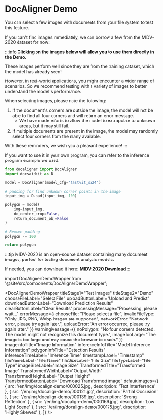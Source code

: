 # DocAligner Demo

You can select a few images with documents from your file system to test this feature.

If you can't find images immediately, we can borrow a few from the MIDV-2020 dataset for now:

:::info
**Clicking on the images below will allow you to use them directly in the Demo.**

These images perform well since they are from the training dataset, which the model has already seen!

However, in real-world applications, you might encounter a wider range of scenarios. So we recommend testing with a variety of images to better understand the model's performance.

When selecting images, please note the following:

1. If the document's corners are outside the image, the model will not be able to find all four corners and will return an error message.
   - We have made efforts to allow the model to extrapolate to unknown areas, but it may still fail.
2. If multiple documents are present in the image, the model may randomly select four corners from the many available.

With these reminders, we wish you a pleasant experience!
:::

If you want to use it in your own program, you can refer to the inference program example we used:

```python title='python demo code'
from docaligner import DocAligner
import docsaidkit as D

model = DocAligner(model_cfg='fastvit_sa24')

# padding for find unknown corner points in the image
input_img = D.pad(input_img, 100)

polygon = model(
    img=input_img,
    do_center_crop=False,
    return_document_obj=False
)

# Remove padding
polygon -= 100

return polygon
```

:::tip
MIDV-2020 is an open-source dataset containing many document images, perfect for testing document analysis models.

If needed, you can download it here: [**MIDV-2020 Download**](http://l3i-share.univ-lr.fr/MIDV2020/midv2020.html)
:::

import DocAlignerDemoWrapper from '@site/src/components/DocAlignerDemoWrapper';

<DocAlignerDemoWrapper
titleStage1="Test Images"
titleStage2="Demo"
chooseFileLabel="Select File"
uploadButtonLabel="Upload and Predict"
downloadButtonLabel="Download Prediction Results"
clearButtonLabel="Clear Results"
processingMessage="Processing, please wait..."
errorMessage={{
    chooseFile: "Please select a file",
    invalidFileType: "Only JPG, PNG, Webp images are supported",
    networkError: "Network error, please try again later.",
    uploadError: "An error occurred, please try again later."
  }}
warningMessage={{
    noPolygon: "No four corners detected. The model might not recognize this document type.",
    imageTooLarge: "The image is too large and may cause the browser to crash."
  }}
imageInfoTitle="Image Information"
inferenceInfoTitle="Model Inference Information"
polygonInfoTitle="Detection Results"
inferenceTimeLabel="Inference Time"
timestampLabel="Timestamp"
fileNameLabel="File Name"
fileSizeLabel="File Size"
fileTypeLabel="File Type"
imageSizeLabel="Image Size"
TransformedTitle="Transformed Image"
TransformedWidthLabel="Output Width"
TransformedHeightLabel="Output Height"
TransformedButtonLabel="Download Transformed Image"
defaultImages={[
{ src: '/en/img/docalign-demo/000025.jpg', description: 'Text Interference' },
{ src: '/en/img/docalign-demo/000121.jpg', description: 'Partial Occlusion' },
{ src: '/en/img/docalign-demo/000139.jpg', description: 'Strong Reflection' },
{ src: '/en/img/docalign-demo/000169.jpg', description: 'Low Light Scene' },
{ src: '/en/img/docalign-demo/000175.jpg', description: 'Highly Skewed' },
]}
/>
